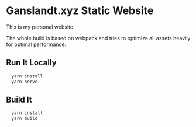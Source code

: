 # Ganslandt.xyz Static Website

This is my personal website.

The whole build is based on webpack and tries to optimize all assets heavily for optimal performance.

## Run It Locally

```bash
  yarn install
  yarn serve
```

## Build It

```bash
  yarn install
  yarn build
```

